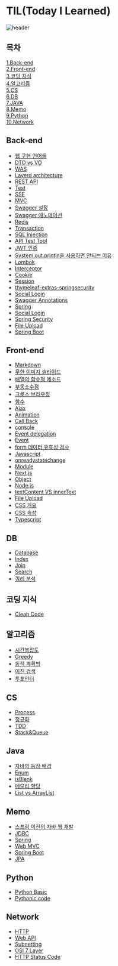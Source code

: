# TIL(Today I Learned)

![header](https://capsule-render.vercel.app/api?type=waving&color=timeGradient&text=Today%20I%20Learned&animation=twinkling&fontSize=35&fontAlignY=40&fontAlign=50&height=250)

## 목차

[1.Back-end](#back-end)<br>
[2.Front-end](#front-end)<br>
[3.코딩 지식](#코딩-지식)<br>
[4.알고리즘](#알고리즘)<br>
[5.CS](#cs)<br>
[6.DB](#db)<br>
[7.JAVA](#java)<br>
[8.Memo](#memo)<br>
[9.Python](#python)<br>
[10.Network](#network)<br>


## Back-end
* [웹 구현 언어들](./WEB/BackEnd/웹%20구현%20언어들.md)
* [DTO vs VO](./WEB/BackEnd/DTO%20vs%20VO.md)
* [WAS](./WEB/BackEnd/WAS.md)
* [Layerd architecture](./WEB/BackEnd/Layered%20architecture.md)
* [REST API](./WEB/BackEnd/REST%20API.md)
* [Test](./WEB/BackEnd/Test.md)
* [SSE](./WEB/BackEnd/SSE.md)
* [MVC](./WEB/BackEnd/MVC.md)
* [Swagger 설정](./WEB/BackEnd/Swagger설정.md)
* [Swagger 애노테이션](./WEB/BackEnd/Swagger%20Annotations.md)
* [Redis](./WEB/BackEnd/Redis.md)
* [Transaction](./WEB/BackEnd/Transaction.md)
* [SQL Injection](./WEB/BackEnd/SQl%20Injection.md)
* [API Test Tool](./WEB/BackEnd/APITestTool.md)
* [JWT 인증](./WEB/BackEnd/JWT%20인증.md)
* [System.out.println을 사용하면 안되는 이유](./WEB/BackEnd/System.out.println을%20쓰면%20안되는%20이유.md)
* [Lombok](./WEB/BackEnd/Lombok.md)
* [Interceptor](./WEB/BackEnd/Interceptor.md)
* [Cookie](./WEB/BackEnd/Cookie.md)
* [Session](./WEB/BackEnd/Session.md)
* [thymeleaf-extras-springsecurity](./WEB/BackEnd/thymeleaf-extras-springsecurity.md)
* [Social Login](./WEB/BackEnd/Social%20Login.md)
* [Swagger Annotations](./WEB/BackEnd/Swagger%20Annotations.md)
* [Spring](./WEB/BackEnd/Spring.md)
* [Social Login](./WEB/BackEnd/Social%20Login.md)
* [Spring Security](./WEB/BackEnd/Spring%20Security.md)
* [File Upload](./WEB/BackEnd/File%20Upload.md)
* [Spring Boot](./WEB/BackEnd/SpringBoot.md)

## Front-end
* [Markdown](./WEB/FrontEnd/Markdown.md)
* [무한 이미지 슬라이드](./WEB/FrontEnd/무한%20이미지%20슬라이드.md)
* [배열의 함수형 메소드](./WEB/FrontEnd/배열의%20함수형%20메소드.md)
* [부동소수점](./WEB/FrontEnd/부동소수점.md)
* [크로스 브라우징](./WEB/FrontEnd/크로스%20브라우징.md)
* [함수](./WEB/FrontEnd/함수.md)
* [Ajax](./WEB/FrontEnd/Ajax.md)
* [Animation](./WEB/FrontEnd/Animation.md)
* [Call Back](./WEB/FrontEnd/Call%20Back.md)
* [console](./WEB/FrontEnd/console.md)
* [Event delegation](./WEB/FrontEnd/Event%20delegation.md)
* [Event](./WEB/FrontEnd/Event.md)
* [form 데이터 유효성 검사](./WEB/FrontEnd/form%20데이터%20유효성%20검사.md)
* [Javascript](./WEB/FrontEnd/Javascript.md)
* [onreadystatechange](./WEB/FrontEnd/onreadystatechange.md)
* [Module](./WEB/FrontEnd/Module.md)
* [Next.js](./WEB/FrontEnd/Next.js.md)
* [Object](./WEB/FrontEnd/Object.md)
* [Node.js](./WEB/FrontEnd/Node%20js.md)
* [textContent VS innerText](./WEB/FrontEnd/textContent%20VS%20innerText.md)
* [File Upload](./WEB/FrontEnd/File%20Upload.md)
* [CSS 개요](./WEB/FrontEnd/CSS%20개요.md)
* [CSS 속성](./WEB/FrontEnd/CSS%20속성.md)
* [Typescript](./WEB/FrontEnd/Type%20Script.md)
## DB
* [Database](./DB/Database.md)
* [Index](./DB/Index.md)
* [Join](./DB/Join.md)
* [Search](./DB/Search.md)
* [쿼리 분석](./DB/쿼리%20분석.md)

## 코딩 지식
* [Clean Code](./코딩지식/클린코딩.md)
## 알고리즘
* [시간복잡도](./Algorithm/시간복잡도.md)
* [Greedy](./Algorithm/Greedy.md)
* [동적 계획법](./Algorithm/동적%20계획법.md.md)
* [이진 검색](./Algorithm/이진%20검색.md)
* [투포인터](./Algorithm/투포인터.md)
## CS
* [Process](./CS/Process.md)
* [정규화](./CS/TDD.md)
* [TDD](./CS/TDD.md)
* [Stack&Queue](./CS/자료구조/Stack%20&%20Queue.md)
## Java
* [자바의 등장 배경](./JAVA/Intro/자바의%20등장%20배경.md)
* [Enum](./JAVA/Enum.md)
* [isBlank](./JAVA/isBlank.md)
* [메모리 할당](./JAVA/메모리%20할당.md)
* [List vs ArrayList](./JAVA/List%20VS%20ArrayList.md)
## Memo
* [스프링 이전의 자바 웹 개발](./Memo/Web-01.md)
* [JDBC](./Memo/Web-02.md)
* [Spring](./Memo/Web-03.md)
* [Web MVC](./Memo/Web-04.md)
* [Spring Boot](./Memo/Web-05.md)
* [JPA](./Memo/Web-06.md)
## Python
* [Python Basic](./python/Python%20Basic.md)
* [Pythonic code](./python/Pythonic%20code.md)
## Network
* [HTTP](./WEB/Network/HTTP.md)
* [Web API](./WEB/Network/Web%20API.md)
* [Subnetting](./WEB/Network/Subnetting.md)
* [OSI 7 Layer](./WEB/Network/OSI%207%20Layer.md)
* [HTTP Status Code](./WEB/Network/HTTP%20Status%20Code.md)

